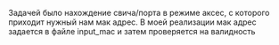 Задачей было нахождение свича/порта в режиме аксес, с которого приходит нужный нам мак адрес.
В моей реализации мак адрес задается в файле input_mac и затем проверяется на валидность
